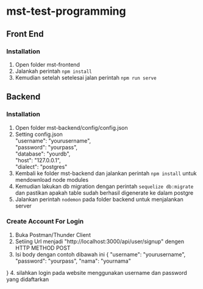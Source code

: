 # mst-test-programming

## Front End
### Installation
1. Open folder mst-frontend
2. Jalankah perintah ``` npm install ```
3. Kemudian setelah setelesai jalan perintah ``` npm run serve ```

## Backend
### Installation
1. Open folder mst-backend/config/config.json
2. Setting config.json <br> 
    "username": "yourusername", <br>
    "password": "yourpass", <br>
    "database": "yourdb", <br> 
    "host": "127.0.0.1", <br>
    "dialect": "postgres"
3. Kembali ke folder mst-backend dan jalankan perintah ``` npm install ``` untuk mendownload node modules
4. Kemudian lakukan db migration dengan perintah ``` sequelize db:migrate ``` dan pastikan apakah table sudah berhasil digenerate ke dalam postgre
5. Jalankan perintah ``` nodemon ``` pada folder backend untuk menjalankan server

### Create Account For Login
1. Buka Postman/Thunder Client
2. Setiing Url menjadi "http://localhost:3000/api/user/signup" dengen HTTP METHOD POST
3. Isi body dengan contoh dibawah ini
{
  "username": "yourusername",
  "password": "yourpass",
  "nama": "yournama"
  
}
4. silahkan login pada website menggunakan username dan password yang didaftarkan
